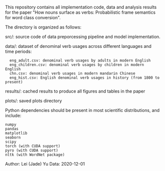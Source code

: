 This repository contains all implementation code, data and analysis results for the paper "How nouns surface as verbs: Probabilistic frame semantics for word class conversion".

The directory is organized as follows:

  src/: source code of data preporcessing pipeline and model implementation.
  
  data/: dataset of denominal verb usages across different languages and time periods:
  
      eng_adult.csv: denominal verb usages by adults in modern English
      eng_children.csv: denominal verb usages by children in modern English
      chn.csv: denominal verb usages in modern mandarin Chinese
      eng_hist.csv: English denominal verb usages in history (from 1800 to present)
      
  results/: cached results to produce all figures and tables in the paper
  
  plots/: saved plots directory
  
  Python dependencies should be present in most scientific distributions, and
include:

    numpy
    pandas
    matplotlib
    seaborn
    scipy
    torch (with CUDA support)
    pyro (with CUDA support)
    nltk (with WordNet package)

Author: Lei (Jade) Yu
Data: 2020-12-01
